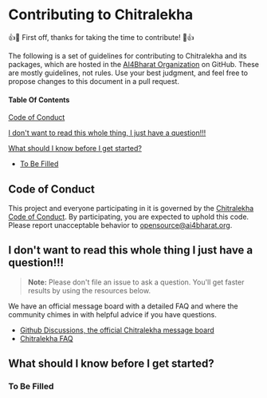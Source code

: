 # Contributing to Chitralekha

:+1::tada: First off, thanks for taking the time to contribute! :tada::+1:

The following is a set of guidelines for contributing to Chitralekha and its packages, which are hosted in the [AI4Bharat Organization](https://github.com/AI4Bharat) on GitHub. These are mostly guidelines, not rules. Use your best judgment, and feel free to propose changes to this document in a pull request.

#### Table Of Contents

[Code of Conduct](#code-of-conduct)

[I don't want to read this whole thing, I just have a question!!!](#i-dont-want-to-read-this-whole-thing-i-just-have-a-question)

[What should I know before I get started?](#what-should-i-know-before-i-get-started)
  * [To Be Filled](#to-be-filled)



## Code of Conduct

This project and everyone participating in it is governed by the [Chitralekha Code of Conduct](CODE_OF_CONDUCT.md). By participating, you are expected to uphold this code. Please report unacceptable behavior to [opensource@ai4bharat.org](mailto:opensource@ai4bharat.org).

## I don't want to read this whole thing I just have a question!!!

> **Note:** Please don't file an issue to ask a question. You'll get faster results by using the resources below.

We have an official message board with a detailed FAQ and where the community chimes in with helpful advice if you have questions.

* [Github Discussions, the official Chitralekha message board](https://github.com/AI4Bharat/Chitralekha-App/discussions)
* [Chitralekha FAQ](https://github.com/AI4Bharat/Chitralekha-App/wiki)

## What should I know before I get started?

### To Be Filled


